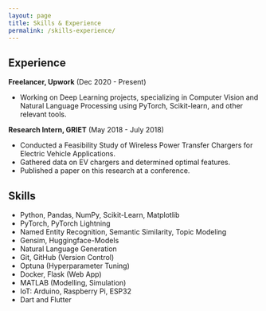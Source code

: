 ```yaml
---
layout: page
title: Skills & Experience
permalink: /skills-experience/
---
```



## Experience

**Freelancer, Upwork** (Dec 2020 - Present)
- Working on Deep Learning projects, specializing in Computer Vision and Natural Language Processing using PyTorch, Scikit-learn, and other relevant tools.

**Research Intern, GRIET** (May 2018 - July 2018)
- Conducted a Feasibility Study of Wireless Power Transfer Chargers for Electric Vehicle Applications.
- Gathered data on EV chargers and determined optimal features.
- Published a paper on this research at a conference.

## Skills

- Python, Pandas, NumPy, Scikit-Learn, Matplotlib
- PyTorch, PyTorch Lightning
- Named Entity Recognition, Semantic Similarity, Topic Modeling
- Gensim, Huggingface-Models
- Natural Language Generation
- Git, GitHub (Version Control)
- Optuna (Hyperparameter Tuning)
- Docker, Flask (Web App)
- MATLAB (Modelling, Simulation)
- IoT: Arduino, Raspberry Pi, ESP32
- Dart and Flutter

